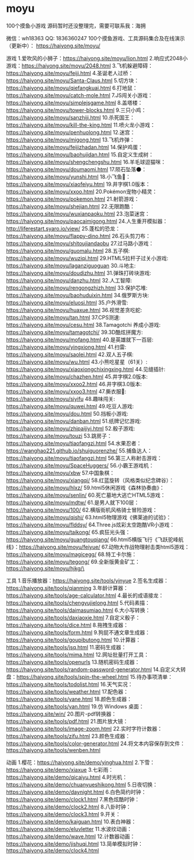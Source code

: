 # moyu

100个摸鱼小游戏
源码暂时还没整理完，需要可联系我：海拥

微信：wh18363
QQ: 1836360247
100个摸鱼游戏、工具源码集合及在线演示（更新中）： https://haiyong.site/moyu/

游戏
1.爱吹风的小狮子：https://haiyong.site/moyu/lion.html
2.响应式2048小游戏：https://haiyong.site/moyu/2048.html
3.飞机躲避障碍：https://haiyong.site/moyu/feiji.html
4.圣诞老人过桥：https://haiyong.site/moyu/Santa-Claus.html
5.切方块：https://haiyong.site/moyu/qiefangkuai.html
6.打地鼠：https://haiyong.site/moyu/catch-mole.html
7.JS闯关小游戏：https://haiyong.site/moyu/simplejsgame.html
8.盖塔楼：https://haiyong.site/moyu/tower-blocks.html
9.三只小鸡：https://haiyong.site/moyu/sanzhiji.html
10.杀死国王：https://haiyong.site/moyu/kill-the-king.html
11.喷火龙小游戏：https://haiyong.site/moyu/penhuolong.html
12.迷宫：https://haiyong.site/moyu/migong.html
13.飞机炸弹：https://haiyong.site/moyu/feijizhadan.html
14.保护鸡蛋：https://haiyong.site/moyu/baohujidan.html
15.自定义生成树：https://haiyong.site/moyu/shengchengshu.html
16.羊毛球逗猫咪：https://haiyong.site/moyu/doumaomi.html
17.陨石坠落🌑：https://haiyong.site/moyu/yunshi.html
18.小飞鱼🐳：https://haiyong.site/moyu/xiaofeiyu.html
19.井字棋1.0版本：https://haiyong.site/moyu/xxoo.html
20.Pokémon宠物小精灵：https://haiyong.site/moyu/pokemon.html
21.射箭游戏：https://haiyong.site/moyu/shejian.html
22.无限跑酷：https://haiyong.site/moyu/wuxianpaoku.html
23.泡菜迷宫：https://haiyong.site/moyu/paocaimigong.html
24.人生重开模拟器：http://liferestart.syaro.io/view/
25.蓬松的恐龙：https://haiyong.site/moyu/flappy-dino.html
26.石头剪刀布：https://haiyong.site/moyu/shitoujiandaobu
27.过马路小游戏：https://haiyong.site/moyu/guomalu.html
28.五子棋: https://haiyong.site/moyu/wuziqi.html
29.HTML5拉杆子过关小游戏: https://haiyong.site/moyu/laganziguoguan
30.斗地主: https://haiyong.site/moyu/doudizhu.html
31.弹珠打砖块游戏: https://haiyong.site/moyu/danzhu.html
32.人工智障: https://haiyong.site/moyu/rengongzhizh.html
33.保护芯堆: https://haiyong.site/moyu/baohuduixin.html
34.俄罗斯方块: https://haiyong.site/moyu/eluosi.html
35.户外滑雪: https://haiyong.site/moyu/huaxue.html
36.视觉差贪吃蛇: https://haiyong.site/moyu/tan.html
37.CPS测速: https://haiyong.site/moyu/cesu.html
38.Tamagotchi 养成小游戏: https://haiyong.site/moyu/tamagotchi/
39.3D酷炫拼魔方: https://haiyong.site/moyu/mofang.html
40.是英雄就下一百层: https://haiyong.site/moyu/yingxiong.html
41.扫雷: https://haiyong.site/moyu/saolei.html
42.双人五子棋: https://haiyong.site/moyu/wu.html
43.小熊吃星星（61关）: https://haiyong.site/moyu/xiaoxiongchixingxing.html
44.见缝插针: https://haiyong.site/moyu/chazhen.html
45.井字棋2.0版本: https://haiyong.site/moyu/xxoo2.html
46.井字棋3.0版本: https://haiyong.site/moyu/xxoo3.html
47.撕衣服👗: https://haiyong.site/moyu/siyifu
48.趣味闯关: https://haiyong.site/moyu/quwei.html
49.吃豆人游戏: https://haiyong.site/moyu/dou.html
50.挡板小游戏: https://haiyong.site/moyu/danban.html
51.纸牌记忆游戏: https://haiyong.site/moyu/zhipaijiyi.html
52.骰子游戏: https://haiyong.site/moyu/touzi
53.跳房子：https://haiyong.site/moyu/tiaofangzi.html
54.水果忍者：https://wanghao221.github.io/shuiguorenzhe/
55.捕鱼达人：https://haiyong.site/moyu/tiaofangzi.html
56.第三人称射击游戏：https://haiyong.site/moyu/SpaceHuggers/
56.小霸王游戏机：https://haiyong.site/moyu/xbw
57.中国象棋：https://haiyong.site/moyu/xiangqi/
58.红蓝旋转（风格类似纪念碑谷）：https://haiyong.site/moyu/hlxz/
59.html5休闲游戏《森林协奏曲》：https://haiyong.site/moyu/senlin/
60.死亡墓地大逃亡HTML5游戏：https://haiyong.site/moyu/mdtw/
61.是男人就下100层：https://haiyong.site/moyu/100/
62.横版街机风格骑士冒险游戏：https://haiyong.site/moyu/qishi/
63.html5物理游戏《佛莱迪的试验》：https://haiyong.site/moyu/flddsy/
64.Three.js炫彩太空跑酷VR小游戏：https://haiyong.site/moyu/taikong/
65.疯狂光头强：https://haiyong.site/moyu/guangtouqiang/
66.html5横版飞行《飞跃驼峰航线》：https://haiyong.site/moyu/feiyue/
67.动物大作战物理射击类html5游戏：https://haiyong.site/moyu/magicegg/
68.特工卡尔施：https://haiyong.site/moyu/tegong/
69.全新版黄金矿工：https://haiyong.site/moyu/hjkg/\

工具
1.音乐播放器：https://haiyong.site/tools/yinyue
2.签名生成器：https://haiyong.site/tools/qianming
3.年龄计算器：https://haiyong.site/tools/age-calculator.html
4.最长的成语接龙：https://haiyong.site/tools/chengyujielong.html
5.代码素描：https://haiyong.site/tools/daimasumiao.html
6.大小写转换：https://haiyong.site/tools/daxiaoxie.html
7.自定义骰子：https://haiyong.site/tools/dice.html
8.拖拽生成器：https://haiyong.site/tools/form.html
9.狗屁不通文章生成器：https://haiyong.site/tools/goupibutong.html
10.计算器：https://haiyong.site/tools/jsq.html
11.密码生成器：https://haiyong.site/tools/mima.html
12.网址批量打开工具：https://haiyong.site/tools/openurls
13.随机密码生成器：https://haiyong.site/tools/random-password-generator.html
14.自定义大转盘：https://haiyong.site/tools/spin-the-wheel.html
15.待办事项清单：https://haiyong.site/tools/todolist.html
16.天气实况：https://haiyong.site/tools/weather.html
17.配色器：https://haiyong.site/tools/yane.html
18.颜色生成器：https://haiyong.site/tools/yan.html
19.仿 Windows 桌面：https://haiyong.site/win/
20.图片-pdf转换器：https://haiyong.site/tools/pdf.html
21.图片放大镜：https://haiyong.site/tools/image-zoom.html
22.实时字符计数器：https://haiyong.site/tools/zifu.html
23.颜色生成器：https://haiyong.site/tools/color-generator.html
24.将文本内容保存到文件：https://haiyong.site/tools/wenben.html

动画
1.樱花：https://haiyong.site/demo/yinghua.html
2.下雪：https://haiyong.site/demo/xiaxue
3.七彩雨：https://haiyong.site/demo/qicaiyu.html
4.时光机：https://haiyong.site/demo/chuanyueshikong.html
5.日夜切换：https://haiyong.site/demo/daynight.html
6.白色简约时钟：https://haiyong.site/demo/clock1.html
7.黑色炫酷时钟：https://haiyong.site/demo/clock2.html
8.八卦时钟：https://haiyong.site/demo/clock3.html
9.开关：https://haiyong.site/demo/kaiguan.html
10.表白神器：https://haiyong.site/demo/eluvletter
11.水波纹动画：https://haiyong.site/demo/wave.html
12.计数器动画：https://haiyong.site/demo/jishuqi.html
13.简单模拟时钟：https://haiyong.site/demo/clock4.html
